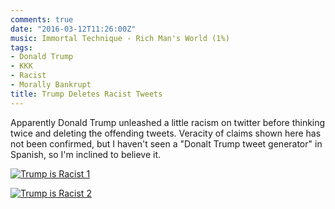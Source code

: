 ```yaml
---
comments: true
date: "2016-03-12T11:26:00Z"
music: Immortal Technique - Rich Man's World (1%)
tags:
- Donald Trump
- KKK
- Racist
- Morally Bankrupt
title: Trump Deletes Racist Tweets
---
```


Apparently Donald Trump unleashed a little racism on twitter before
thinking twice and deleting the offending tweets. Veracity of claims
shown here has not been confirmed, but I haven't seen a "Donalt Trump
tweet generator" in Spanish, so I'm inclined to believe it.

[![Trump is Racist 1](/img/2016/trumptweets/t_trumpracist.jpg)](/img/2016/trumptweets/trumpracist.jpg)

[![Trump is Racist 2](/img/2016/trumptweets/t_trumpracist2.jpg)](/img/2016/trumptweets/trumpracist2.jpg)
